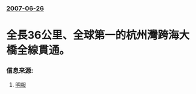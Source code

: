 ### [2007-06-26](/news/2007/06/26/index.md)

##### 
# 全長36公里、全球第一的杭州灣跨海大橋全線貫通。




### 信息来源:

1. [明報](https://web.archive.org/web/20070706015625/http://www.mpinews.com/htm/INews/20070626/ca21423t.htm)
